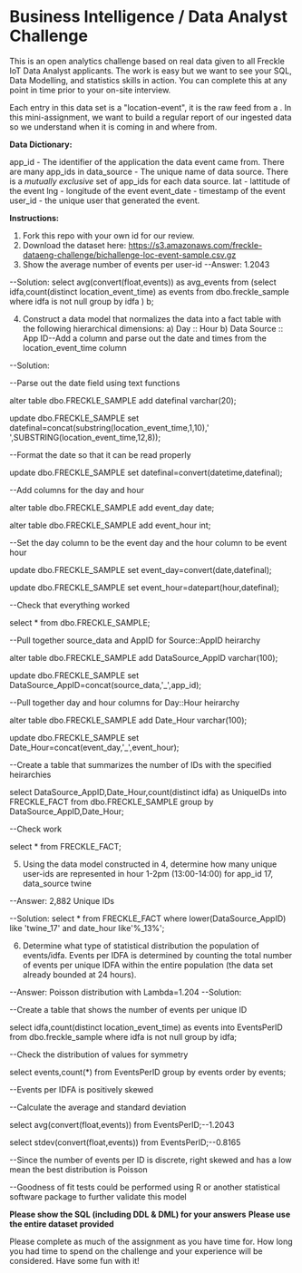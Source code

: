 # Business Intelligence / Data Analyst Challenge

This is an open analytics challenge based on real data given to all Freckle IoT Data Analyst applicants. The work is easy but we want to see your SQL, Data Modelling, and statistics skills in action. You can complete this at any point in time prior to your on-site interview. 

Each entry in this data set is a "location-event", it is the raw feed from a . In this mini-assignment, we want to build a regular report of our ingested data so we understand when it is coming in and where from. 

**Data Dictionary:**

app_id - The identifier of the application the data event came from. There are many app_ids in 
data_source - The unique name of data source. There is a _mutually exclusive_ set of app_ids for each data source. 
lat - lattitude of the event
lng - longitude of the event
event_date - timestamp of the event
user_id - the unique user that generated the event. 

**Instructions:**

1. Fork this repo with your own id for our review.
2. Download the dataset here: https://s3.amazonaws.com/freckle-dataeng-challenge/bichallenge-loc-event-sample.csv.gz
3. Show the average number of events per user-id
--Answer: 1.2043

--Solution:
select avg(convert(float,events)) as avg_events from 
(select idfa,count(distinct location_event_time) as events from dbo.freckle_sample 
where idfa is not null
group by idfa ) b;

4. Construct a data model that normalizes the data into a fact table with the following hierarchical dimensions:
  a) Day :: Hour
  b) Data Source :: App ID--Add a column and parse out the date and times from the location_event_time column

--Solution:

--Parse out the date field using text functions

alter table dbo.FRECKLE_SAMPLE add datefinal varchar(20);

update dbo.FRECKLE_SAMPLE set datefinal=concat(substring(location_event_time,1,10),' ',SUBSTRING(location_event_time,12,8));

--Format the date so that it can be read properly

update dbo.FRECKLE_SAMPLE set datefinal=convert(datetime,datefinal);

--Add columns for the day and hour

alter table dbo.FRECKLE_SAMPLE add event_day date;

alter table dbo.FRECKLE_SAMPLE add event_hour int;

--Set the day column to be the event day and the hour column to be event hour

update dbo.FRECKLE_SAMPLE set event_day=convert(date,datefinal);

update dbo.FRECKLE_SAMPLE set event_hour=datepart(hour,datefinal);

--Check that everything worked

select * from dbo.FRECKLE_SAMPLE;

--Pull together source_data and AppID for Source::AppID heirarchy

alter table dbo.FRECKLE_SAMPLE add DataSource_AppID varchar(100);

update dbo.FRECKLE_SAMPLE set DataSource_AppID=concat(source_data,'_',app_id);

--Pull together day and hour columns for Day::Hour heirarchy

alter table dbo.FRECKLE_SAMPLE add Date_Hour varchar(100);

update dbo.FRECKLE_SAMPLE set Date_Hour=concat(event_day,'_',event_hour);

--Create a table that summarizes the number of IDs with the specified heirarchies

select DataSource_AppID,Date_Hour,count(distinct idfa) as UniqueIDs into FRECKLE_FACT from dbo.FRECKLE_SAMPLE 
group by DataSource_AppID,Date_Hour;

--Check work

select * from FRECKLE_FACT;


5. Using the data model constructed in 4, determine how many unique user-ids are represented in hour 1-2pm (13:00-14:00) for app_id 17, data_source twine

--Answer: 2,882 Unique IDs

--Solution:
select * from FRECKLE_FACT where lower(DataSource_AppID) like 'twine_17' and date_hour like'%_13%';

6. Determine what type of statistical distribution the population of events/idfa. Events per IDFA is determined by counting the total number of events per unique IDFA within the entire population (the data set already bounded at 24 hours). 

--Answer: Poisson distribution with Lambda=1.204
--Solution:

--Create a table that shows the number of events per unique ID

select idfa,count(distinct location_event_time) as events into EventsPerID from dbo.freckle_sample 
where idfa is not null
group by idfa; 

--Check the distribution of values for symmetry

select events,count(*) from EventsPerID group by events order by events;

--Events per IDFA is positively skewed

--Calculate the average and standard deviation

select avg(convert(float,events)) from EventsPerID;--1.2043

select stdev(convert(float,events)) from EventsPerID;--0.8165

--Since the number of events per ID is discrete, right skewed and has a low mean the best distribution is Poisson

--Goodness of fit tests could be performed using R or another statistical software package to further validate this model


__Please show the SQL (including DDL & DML) for your answers__
__Please use the entire dataset provided__

Please complete as much of the assignment as you have time for. How long you had time to spend on the challenge and your experience will be considered. Have some fun with it!
